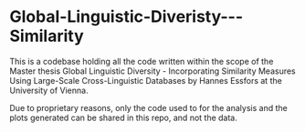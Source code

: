 # Global-Linguistic-Diveristy---Similarity

This is a codebase holding all the code written within the scope of the Master thesis Global Linguistic Diversity - Incorporating Similarity Measures
Using Large-Scale Cross-Linguistic Databases by Hannes Essfors at the University of Vienna.

Due to proprietary reasons, only the code used to for the analysis and the plots generated can be shared in this repo, and not the data. 
